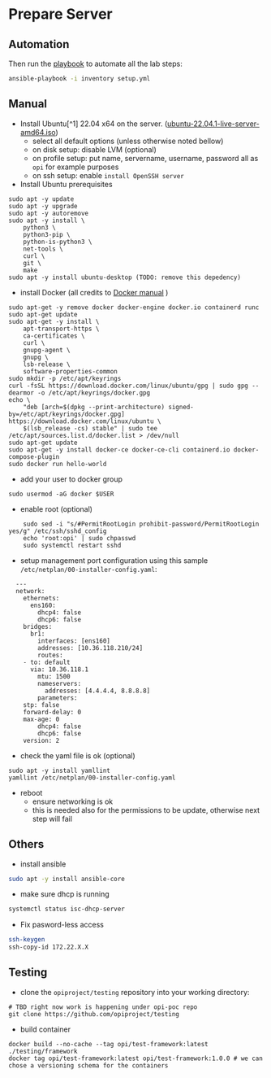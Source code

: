 # Prepare Server

## Automation

Then run the [playbook](./ansible) to automate all the lab steps:

```bash
ansible-playbook -i inventory setup.yml
```

## Manual

* Install Ubuntu[^1] 22.04 x64 on the server. ([ubuntu-22.04.1-live-server-amd64.iso](https://releases.ubuntu.com/22.04/))
  * select all default options (unless otherwise noted bellow)
  * on disk setup: disable LVM (optional)
  * on profile setup: put name, servername, username, password all as `opi` for example purposes
  * on ssh setup: enable `install OpenSSH server`
* Install Ubuntu prerequisites

```Shell
sudo apt -y update
sudo apt -y upgrade
sudo apt -y autoremove
sudo apt -y install \
    python3 \
    python3-pip \
    python-is-python3 \
    net-tools \
    curl \
    git \
    make
sudo apt -y install ubuntu-desktop (TODO: remove this depedency)
```

* install Docker (all credits to [Docker manual](https://docs.docker.com/engine/install/ubuntu/) )

```Shell
sudo apt-get -y remove docker docker-engine docker.io containerd runc
sudo apt-get update
sudo apt-get -y install \
    apt-transport-https \
    ca-certificates \
    curl \
    gnupg-agent \
    gnupg \
    lsb-release \
    software-properties-common
sudo mkdir -p /etc/apt/keyrings
curl -fsSL https://download.docker.com/linux/ubuntu/gpg | sudo gpg --dearmor -o /etc/apt/keyrings/docker.gpg
echo \
    "deb [arch=$(dpkg --print-architecture) signed-by=/etc/apt/keyrings/docker.gpg] https://download.docker.com/linux/ubuntu \
    $(lsb_release -cs) stable" | sudo tee /etc/apt/sources.list.d/docker.list > /dev/null
sudo apt-get update
sudo apt-get -y install docker-ce docker-ce-cli containerd.io docker-compose-plugin
sudo docker run hello-world
```

* add your user to docker group

```Shell
sudo usermod -aG docker $USER
```

* enable root (optional)

```Shell
    sudo sed -i "s/#PermitRootLogin prohibit-password/PermitRootLogin yes/g" /etc/ssh/sshd_config
    echo 'root:opi' | sudo chpasswd
    sudo systemctl restart sshd
```

* setup management port configuration using this sample `/etc/netplan/00-installer-config.yaml`:

```code
  ---
  network:
    ethernets:
      ens160:
        dhcp4: false
        dhcp6: false
    bridges:
      br1:
        interfaces: [ens160]
        addresses: [10.36.118.210/24]
        routes:
    - to: default
      via: 10.36.118.1
        mtu: 1500
        nameservers:
          addresses: [4.4.4.4, 8.8.8.8]
        parameters:
    stp: false
    forward-delay: 0
    max-age: 0
        dhcp4: false
        dhcp6: false
    version: 2
```

* check the yaml file is ok (optional)

```Shell
sudo apt -y install yamllint
yamllint /etc/netplan/00-installer-config.yaml
```

* reboot
  * ensure networking is ok
  * this is needed also for the permissions to be update, otherwise next step will fail

## Others

* install ansible

```bash
sudo apt -y install ansible-core
```

* make sure dhcp is running

```bash
systemctl status isc-dhcp-server
```

* Fix pasword-less access

```bash
ssh-keygen
ssh-copy-id 172.22.X.X
```

## Testing

* clone the `opiproject/testing` repository into your working directory:

```Shell
# TBD right now work is happening under opi-poc repo
git clone https://github.com/opiproject/testing
```

* build container

```Shell
docker build --no-cache --tag opi/test-framework:latest ./testing/framework
docker tag opi/test-framework:latest opi/test-framework:1.0.0 # we can chose a versioning schema for the containers
```
